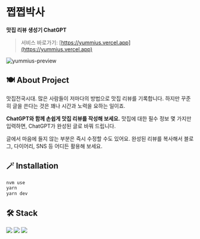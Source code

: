 # 쩝쩝박사

**맛집 리뷰 생성기 ChatGPT**

> 서비스 바로가기: [https://yummius.vercel.app](https://yummius.vercel.app)

![yummius-preview](https://user-images.githubusercontent.com/91963656/231276127-381eb35f-192d-4489-b45f-084aa202cb9c.png)

## 🍽 About Project

맛집전국시대. 많은 사람들이 저마다의 방법으로 맛집 리뷰를 기록합니다. 하지만 꾸준히 글을 쓴다는 것은 꽤나 시간과 노력을 요하는 일이죠.

**ChatGPT와 함께 손쉽게 맛집 리뷰를 작성해 보세요.** 맛집에 대한 필수 정보 몇 가지만 입력하면, ChatGPT가 완성된 글로 바꿔 드립니다.

글에서 마음에 들지 않는 부분은 즉시 수정할 수도 있어요. 완성된 리뷰를 복사해서 블로그, 다이어리, SNS 등 어디든 활용해 보세요.

## 🪄 Installation

```bash
nvm use
yarn
yarn dev
```

## 🛠 Stack
<img src="https://img.shields.io/badge/Next.js-000000?style=flat-square&logo=Next.js&logoColor=white"/> <img src="https://img.shields.io/badge/Typescript-3178C6?style=flat-square&logo=Typescript&logoColor=white"/> <img src="https://img.shields.io/badge/Tailwind CSS-06B6D4?style=flat-square&logo=Tailwind CSS&logoColor=white"/>
